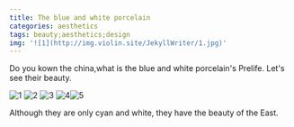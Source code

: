 ```yaml
---
title: The blue and white porcelain
categories: aesthetics
tags: beauty;aesthetics;design
img: '![1](http://img.violin.site/JekyllWriter/1.jpg)'
---
```

Do you kown the china,what is the blue and white porcelain's Prelife.
Let's see their beauty.

![1](http://img.violin.site/JekyllWriter/1.jpg)
![2](http://img.violin.site/JekyllWriter/2.jpg)
![3](http://img.violin.site/JekyllWriter/3.jpg)
![4](http://img.violin.site/JekyllWriter/4.jpg)![5](http://img.violin.site/JekyllWriter/5.jpg)

Although they are only cyan and white, they have the beauty of the East.